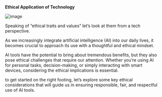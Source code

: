 **Ethical Application of Technology**

![image](https://github.com/adeleke123/AI-Career-Essentials/assets/51156057/1bfce97b-a821-400a-bf6f-f34c095297f0)

Speaking of “ethical traits and values” let’s look at them from a tech perspective.

As we increasingly integrate artificial intelligence (AI) into our daily lives, it becomes crucial to approach its use with a thoughtful and ethical mindset.

AI tools have the potential to bring about tremendous benefits, but they also pose ethical challenges that require our attention. Whether you’re using AI for personal tasks, decision-making, or simply interacting with smart devices, considering the ethical implications is essential.

to get started on the right footing, let’s explore some key ethical considerations that will guide us in ensuring responsible, fair, and respectful use of AI tools.
